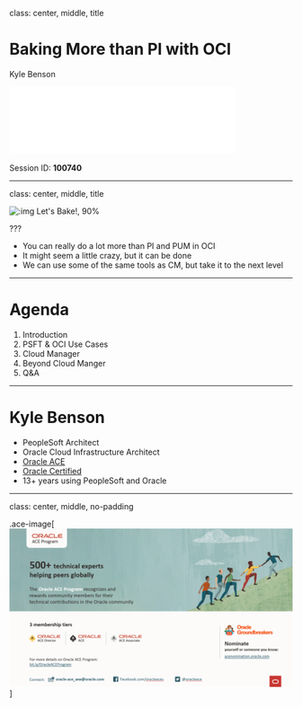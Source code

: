 class: center, middle, title

# Baking More than PI with OCI

Kyle Benson

![psadmin.io](images/psadmin_io_white.png)

Session ID: **100740**

---
class: center, middle, title

![:img Let's Bake!, 90%](images/chef.gif)

???

* You can really do a lot more than PI and PUM in OCI
* It might seem a little crazy, but it can be done
* We can use some of the same tools as CM, but take it to the next level

---

# Agenda

1. Introduction
1. PSFT & OCI Use Cases
1. Cloud Manager 
1. Beyond Cloud Manger
1. Q&A

---

# Kyle Benson

* PeopleSoft Architect
* Oracle Cloud Infrastructure Architect
* [Oracle ACE](https://psadmin.io/ace-kyle)
* [Oracle Certified](https://www.youracclaim.com/users/kyle-benson/badges)
* 13+ years using PeopleSoft and Oracle

---
class: center, middle, no-padding

.ace-image[![ACE Program](images/ace.png)]